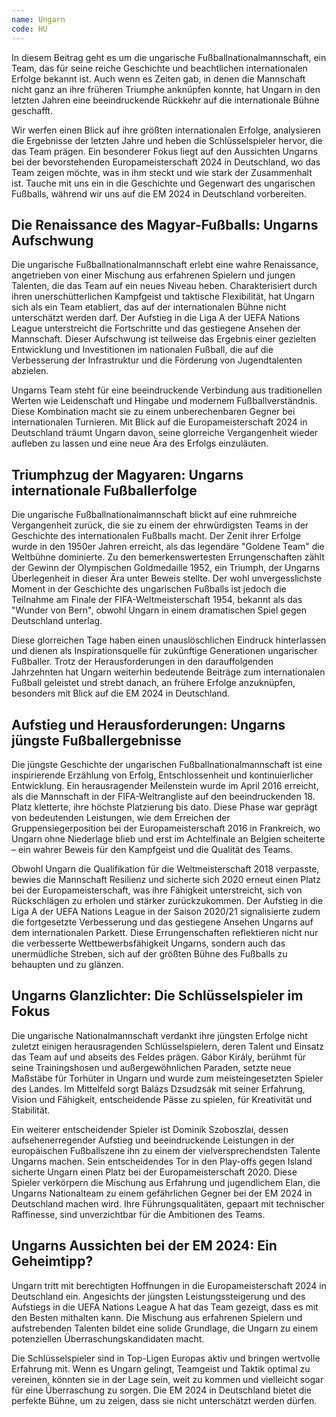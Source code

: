 ```yaml
---
name: Ungarn
code: HU
---
```


In diesem Beitrag geht es um die ungarische Fußballnationalmannschaft, ein Team, das für seine reiche Geschichte und beachtlichen internationalen Erfolge bekannt ist. Auch wenn es Zeiten gab, in denen die Mannschaft nicht ganz an ihre früheren Triumphe anknüpfen konnte, hat Ungarn in den letzten Jahren eine beeindruckende Rückkehr auf die internationale Bühne geschafft.

Wir werfen einen Blick auf ihre größten internationalen Erfolge, analysieren die Ergebnisse der letzten Jahre und heben die Schlüsselspieler hervor, die das Team prägen. Ein besonderer Fokus liegt auf den Aussichten Ungarns bei der bevorstehenden Europameisterschaft 2024 in Deutschland, wo das Team zeigen möchte, was in ihm steckt und wie stark der Zusammenhalt ist. Tauche mit uns ein in die Geschichte und Gegenwart des ungarischen Fußballs, während wir uns auf die EM 2024 in Deutschland vorbereiten.


## Die Renaissance des Magyar-Fußballs: Ungarns Aufschwung

Die ungarische Fußballnationalmannschaft erlebt eine wahre Renaissance, angetrieben von einer Mischung aus erfahrenen Spielern und jungen Talenten, die das Team auf ein neues Niveau heben. Charakterisiert durch ihren unerschütterlichen Kampfgeist und taktische Flexibilität, hat Ungarn sich als ein Team etabliert, das auf der internationalen Bühne nicht unterschätzt werden darf. Der Aufstieg in die Liga A der UEFA Nations League unterstreicht die Fortschritte und das gestiegene Ansehen der Mannschaft. Dieser Aufschwung ist teilweise das Ergebnis einer gezielten Entwicklung und Investitionen im nationalen Fußball, die auf die Verbesserung der Infrastruktur und die Förderung von Jugendtalenten abzielen.

Ungarns Team steht für eine beeindruckende Verbindung aus traditionellen Werten wie Leidenschaft und Hingabe und modernem Fußballverständnis. Diese Kombination macht sie zu einem unberechenbaren Gegner bei internationalen Turnieren. Mit Blick auf die Europameisterschaft 2024 in Deutschland träumt Ungarn davon, seine glorreiche Vergangenheit wieder aufleben zu lassen und eine neue Ära des Erfolgs einzuläuten.


## Triumphzug der Magyaren: Ungarns internationale Fußballerfolge

Die ungarische Fußballnationalmannschaft blickt auf eine ruhmreiche Vergangenheit zurück, die sie zu einem der ehrwürdigsten Teams in der Geschichte des internationalen Fußballs macht. Der Zenit ihrer Erfolge wurde in den 1950er Jahren erreicht, als das legendäre "Goldene Team" die Weltbühne dominierte. Zu den bemerkenswertesten Errungenschaften zählt der Gewinn der Olympischen Goldmedaille 1952, ein Triumph, der Ungarns Überlegenheit in dieser Ära unter Beweis stellte. Der wohl unvergesslichste Moment in der Geschichte des ungarischen Fußballs ist jedoch die Teilnahme am Finale der FIFA-Weltmeisterschaft 1954, bekannt als das "Wunder von Bern", obwohl Ungarn in einem dramatischen Spiel gegen Deutschland unterlag.

Diese glorreichen Tage haben einen unauslöschlichen Eindruck hinterlassen und dienen als Inspirationsquelle für zukünftige Generationen ungarischer Fußballer. Trotz der Herausforderungen in den darauffolgenden Jahrzehnten hat Ungarn weiterhin bedeutende Beiträge zum internationalen Fußball geleistet und strebt danach, an frühere Erfolge anzuknüpfen, besonders mit Blick auf die EM 2024 in Deutschland.


## Aufstieg und Herausforderungen: Ungarns jüngste Fußballergebnisse

Die jüngste Geschichte der ungarischen Fußballnationalmannschaft ist eine inspirierende Erzählung von Erfolg, Entschlossenheit und kontinuierlicher Entwicklung. Ein herausragender Meilenstein wurde im April 2016 erreicht, als die Mannschaft in der FIFA-Weltrangliste auf den beeindruckenden 18. Platz kletterte, ihre höchste Platzierung bis dato. Diese Phase war geprägt von bedeutenden Leistungen, wie dem Erreichen der Gruppensiegerposition bei der Europameisterschaft 2016 in Frankreich, wo Ungarn ohne Niederlage blieb und erst im Achtelfinale an Belgien scheiterte – ein wahrer Beweis für den Kampfgeist und die Qualität des Teams.

Obwohl Ungarn die Qualifikation für die Weltmeisterschaft 2018 verpasste, bewies die Mannschaft Resilienz und sicherte sich 2020 erneut einen Platz bei der Europameisterschaft, was ihre Fähigkeit unterstreicht, sich von Rückschlägen zu erholen und stärker zurückzukommen. Der Aufstieg in die Liga A der UEFA Nations League in der Saison 2020/21 signalisierte zudem die fortgesetzte Verbesserung und das gestiegene Ansehen Ungarns auf dem internationalen Parkett. Diese Errungenschaften reflektieren nicht nur die verbesserte Wettbewerbsfähigkeit Ungarns, sondern auch das unermüdliche Streben, sich auf der größten Bühne des Fußballs zu behaupten und zu glänzen.


## Ungarns Glanzlichter: Die Schlüsselspieler im Fokus

Die ungarische Nationalmannschaft verdankt ihre jüngsten Erfolge nicht zuletzt einigen herausragenden Schlüsselspielern, deren Talent und Einsatz das Team auf und abseits des Feldes prägen. Gábor Király, berühmt für seine Trainingshosen und außergewöhnlichen Paraden, setzte neue Maßstäbe für Torhüter in Ungarn und wurde zum meisteingesetzten Spieler des Landes. Im Mittelfeld sorgt Balázs Dzsudzsák mit seiner Erfahrung, Vision und Fähigkeit, entscheidende Pässe zu spielen, für Kreativität und Stabilität.

Ein weiterer entscheidender Spieler ist Dominik Szoboszlai, dessen aufsehenerregender Aufstieg und beeindruckende Leistungen in der europäischen Fußballszene ihn zu einem der vielversprechendsten Talente Ungarns machen. Sein entscheidendes Tor in den Play-offs gegen Island sicherte Ungarn einen Platz bei der Europameisterschaft 2020. Diese Spieler verkörpern die Mischung aus Erfahrung und jugendlichem Elan, die Ungarns Nationalteam zu einem gefährlichen Gegner bei der EM 2024 in Deutschland machen wird. Ihre Führungsqualitäten, gepaart mit technischer Raffinesse, sind unverzichtbar für die Ambitionen des Teams.


## Ungarns Aussichten bei der EM 2024: Ein Geheimtipp?

Ungarn tritt mit berechtigten Hoffnungen in die Europameisterschaft 2024 in Deutschland ein. Angesichts der jüngsten Leistungssteigerung und des Aufstiegs in die UEFA Nations League A hat das Team gezeigt, dass es mit den Besten mithalten kann. Die Mischung aus erfahrenen Spielern und aufstrebenden Talenten bildet eine solide Grundlage, die Ungarn zu einem potenziellen Überraschungskandidaten macht. 

Die Schlüsselspieler sind in Top-Ligen Europas aktiv und bringen wertvolle Erfahrung mit. Wenn es Ungarn gelingt, Teamgeist und Taktik optimal zu vereinen, könnten sie in der Lage sein, weit zu kommen und vielleicht sogar für eine Überraschung zu sorgen. Die EM 2024 in Deutschland bietet die perfekte Bühne, um zu zeigen, dass sie nicht unterschätzt werden dürfen.
